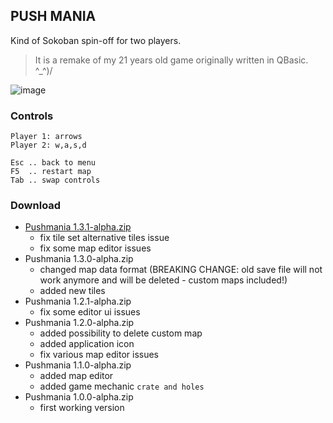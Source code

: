 ## PUSH MANIA

Kind of Sokoban spin-off for two players.

> It is a remake of my 21 years old game originally written in QBasic. ^_^)/

![image](https://user-images.githubusercontent.com/47626763/230110455-bcb3e535-6b58-49c1-9509-0a28ab077c15.png)

### Controls

```text
Player 1: arrows
Player 2: w,a,s,d

Esc .. back to menu
F5  .. restart map
Tab .. swap controls
```

### Download

* [Pushmania 1.3.1-alpha.zip](https://github.com/arguit/games/raw/master/releases/Pushmania%201.3.1-alpha.zip)
  * fix tile set alternative tiles issue
  * fix some map editor issues
* Pushmania 1.3.0-alpha.zip
  * changed map data format (BREAKING CHANGE: old save file will not work anymore and will be deleted - custom maps included!)
  * added new tiles
* Pushmania 1.2.1-alpha.zip
  * fix some editor ui issues
* Pushmania 1.2.0-alpha.zip
  * added possibility to delete custom map
  * added application icon
  * fix various map editor issues
* Pushmania 1.1.0-alpha.zip
  * added map editor
  * added game mechanic `crate and holes`
* Pushmania 1.0.0-alpha.zip
  * first working version
